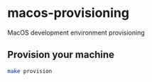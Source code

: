 # macos-provisioning

MacOS development environment provisioning

## Provision your machine

```sh
make provision
```
